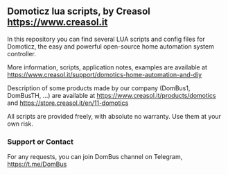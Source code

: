 ## Domoticz lua scripts, by Creasol https://www.creasol.it
In this repository you can find several LUA scripts and config files for Domoticz, the easy and powerful open-source home automation system controller.

More information, scripts, application notes, examples are available at https://www.creasol.it/support/domotics-home-automation-and-diy

Description of some products made by our company (DomBus1, DomBusTH, ...) are available at https://www.creasol.it/products/domotics and https://store.creasol.it/en/11-domotics

All scripts are provided freely, with absolute no warranty. Use them at your own risk.


### Support or Contact
For any requests, you can join DomBus channel on Telegram, https://t.me/DomBus
 
